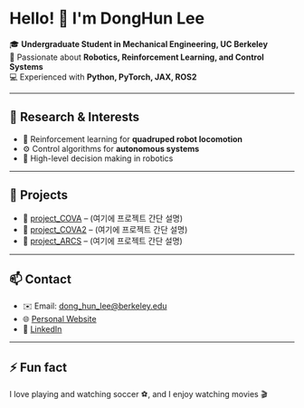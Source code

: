 # Hello! 👋 I'm DongHun Lee

🎓 **Undergraduate Student in Mechanical Engineering, UC Berkeley**  
🤖 Passionate about **Robotics, Reinforcement Learning, and Control Systems**  
💻 Experienced with **Python, PyTorch, JAX, ROS2**

---

## 🔬 Research & Interests
- 🌱 Reinforcement learning for **quadruped robot locomotion**
- ⚙️ Control algorithms for **autonomous systems**
- 🧠 High-level decision making in robotics

---

## 📂 Projects
- 📁 [project_COVA](https://github.com/donghunl33/project_COVA) – (여기에 프로젝트 간단 설명)  
- 📁 [project_COVA2](https://github.com/donghunl33/project_COVA2) – (여기에 프로젝트 간단 설명)  
- 📁 [project_ARCS](https://github.com/donghunl33/project_ARCS) – (여기에 프로젝트 간단 설명)

---

## 📫 Contact
- ✉️ Email: dong_hun_lee@berkeley.edu  
- 🌐 [Personal Website](https://yourpage.com)  
- 💼 [LinkedIn](https://linkedin.com/in/donghunl33)

---

## ⚡ Fun fact
I love playing and watching soccer ⚽, and I enjoy watching movies 🎬
